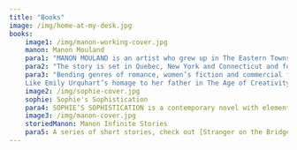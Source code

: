 ```yaml
---
title: "Books"
image: /img/home-at-my-desk.jpg
books:
    image1: /img/manon-working-cover.jpg
    manon: Manon Mouland
    para1: "MANON MOULAND is an artist who grew up in The Eastern Townships of Quebec, raised by a single Dad. Her longing for a larger family creates a confounding rootlessness and contributes to her insecurity. When her father dies she learns that she does indeed have family when a second cousin shows up at his funeral. He becomes the object of her misguided love as she later learns he is actually her half brother."
    para2: "The story is set in Quebec, New York and Connecticut and follows Manon through her mid-twenties, during major changes in her life. She is transformed over this period by experiencing some of her greatest sorrows and fulfilling her greatest dreams. From small town loner and frustrated artist to a recognized talent and philanthropist, and she is embraced by a new acquired family. Readers glimpse into the mind of an artist, experience her passions, and see how Manon, with a cast of characters around her, including several lovers, emerges as a grounded and confident woman."
    para3: "Bending genres of romance, women’s fiction and commercial fiction, this is a twist on the ‘male quest’ story. Scenes are painted with rich description, placing the reader into the spaces that Manon occupies. The story is laced with references to art, enriching the reader with an appreciation of it from an artist’s point of view. 
    Like Emily Urquhart’s homage to her father in The Age of Creativity and Margaret Atwood’s coming of age story about an artist in Cat’s Eye, Manon Mouland illuminates the process of making art and exposes the artist’s soul."
    image2: /img/sophie-cover.jpg
    sophie: Sophie's Sophistication
    para4: SOPHIE’S SOPHISTICATION is a contemporary novel with elements as bizarre as the obsession of HH Humbert in Lolita; the pathos of Philip Carey in Of Human Bondage; the nymphomaniacal sexuality of Sabina in Delta of Venus and even the unlikely relationship of Anastasia Steele and Christian Grey in Fifty Shades of Grey. Sophie oozes an innocent sensuality that makes her irresistible to male and female readers alike.
    image3: /img/manon-cover.jpg
    storiedManon: Manon Infinite Stories
    para5: A series of short stories, check out [Stranger on the Bridge](#/post/stranger-on-the-bridge) for a taste!
---
```

